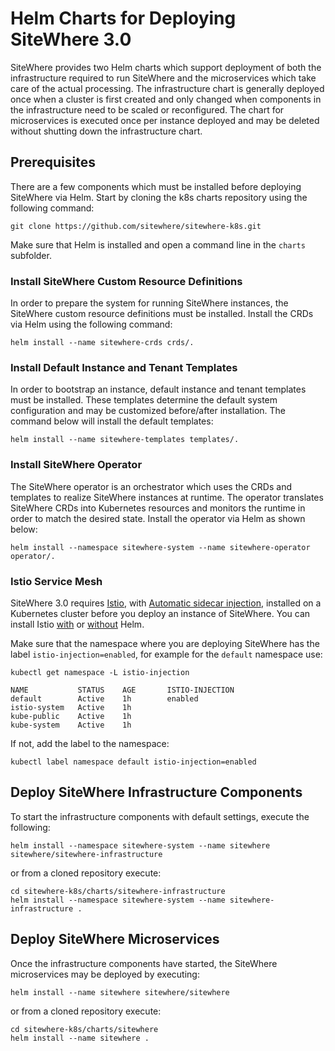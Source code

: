 # Helm Charts for Deploying SiteWhere 3.0
SiteWhere provides two Helm charts which support deployment of both the infrastructure required
to run SiteWhere and the microservices which take care of the actual processing. The infrastructure
chart is generally deployed once when a cluster is first created and only changed when components in
the infrastructure need to be scaled or reconfigured. The chart for microservices is executed once
per instance deployed and may be deleted without shutting down the infrastructure chart.

## Prerequisites
There are a few components which must be installed before deploying SiteWhere via Helm. Start
by cloning the k8s charts repository using the following command:

```console
git clone https://github.com/sitewhere/sitewhere-k8s.git
```

Make sure that Helm is installed and open a command line in the `charts` subfolder.

### Install SiteWhere Custom Resource Definitions
In order to prepare the system for running SiteWhere instances, the SiteWhere custom resource definitions 
must be installed. Install the CRDs via Helm using the following command:

```console
helm install --name sitewhere-crds crds/.
```

### Install Default Instance and Tenant Templates
In order to bootstrap an instance, default instance and tenant templates must
be installed. These templates determine the default system configuration and
may be customized before/after installation. The command below will install the 
default templates:

```console
helm install --name sitewhere-templates templates/.
```

### Install SiteWhere Operator
The SiteWhere operator is an orchestrator which uses the CRDs and templates to realize 
SiteWhere instances at runtime. The operator translates SiteWhere CRDs into Kubernetes
resources and monitors the runtime in order to match the desired state. Install the operator
via Helm as shown below:

```console
helm install --namespace sitewhere-system --name sitewhere-operator operator/.
```
### Istio Service Mesh
SiteWhere 3.0 requires [Istio](https://istio.io/), with 
[Automatic sidecar injection](https://istio.io/docs/setup/kubernetes/additional-setup/sidecar-injection/#automatic-sidecar-injection),
installed on a Kubernetes cluster before you deploy an instance of SiteWhere. You can install Istio
[with](https://istio.io/docs/setup/kubernetes/install/helm/) or [without](https://istio.io/docs/setup/kubernetes/install/kubernetes/) Helm.

Make sure that the namespace where you are deploying SiteWhere has the label `istio-injection=enabled`, 
for example for the `default` namespace use:

```console
kubectl get namespace -L istio-injection
```

```
NAME           STATUS    AGE       ISTIO-INJECTION
default        Active    1h        enabled
istio-system   Active    1h
kube-public    Active    1h
kube-system    Active    1h
```

If not, add the label to the namespace:

```console
kubectl label namespace default istio-injection=enabled
```

## Deploy SiteWhere Infrastructure Components

To start the infrastructure components with default settings, execute the following:

```console
helm install --namespace sitewhere-system --name sitewhere sitewhere/sitewhere-infrastructure
```
or from a cloned repository execute:

```console
cd sitewhere-k8s/charts/sitewhere-infrastructure
helm install --namespace sitewhere-system --name sitewhere-infrastructure .
```

## Deploy SiteWhere Microservices

Once the infrastructure components have started, the SiteWhere microservices
may be deployed by executing:

```console
helm install --name sitewhere sitewhere/sitewhere
```
or from a cloned repository execute:

```console
cd sitewhere-k8s/charts/sitewhere
helm install --name sitewhere .
```
